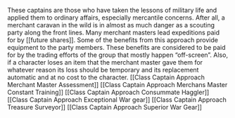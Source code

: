 These captains are those who have taken the lessons of military life and applied them to ordinary affairs, especially mercantile concerns. After all, a merchant caravan in the wild is in almost as much danger as a scouting party along the front lines. Many merchant masters lead expeditions paid for by [[future shares]].
Some of the benefits from this approach provide equipment to the party members. These benefits are considered to be paid for by the trading efforts of the group that mostly happen “off-screen”. Also, if a character loses an item that the merchant master gave them for whatever reason its loss should be temporary and its replacement automatic and at no cost to the character.
[[Class Captain Approach Merchant Master Assessment]]
[[Class Captain Approach Merchans Master Constant Training]]
[[Class Captain Approach Consummate Haggler]]
[[Class Captain Approach Exceptional War gear]]
[[Class Captain Approach Treasure Surveyor]]
[[Class Captain Approach Superior War Gear]]